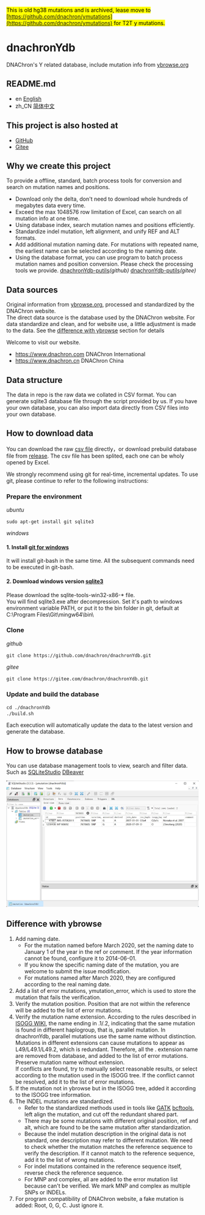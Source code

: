 <mark>This is old hg38 mutations and is archived, lease move to [https://github.com/dnachron/ymutations](https://github.com/dnachron/ymutations) for T2T y mutations.</mark>
# dnachronYdb
DNAChron's Y related database, include mutation info from [ybrowse.org](https://ybrowse.org/)

## README.md
- en [English](README.md)
- zh_CN [简体中文](README.zh_CN.md)

## This project is also hosted at
- [GitHub](https://github.com/dnachron/dnachronYdb)
- [Gitee](https://gitee.com/dnachron/dnachronYdb)

## Why we create this project
To provide a offline, standard, batch process tools for conversion and search on mutation names and positions.
- Download only the delta, don't need to download whole hundreds of megabytes data every time.
- Exceed the max 1048576 row limitation of Excel, can search on all mutation info at one time.
- Using database index, search mutation names and positions efficiently.
- Standardize indel mutation, left alignment, and unify REF and ALT formats.
- Add additional mutation naming date. For mutations with repeated name, the earliest name can be selected according to the naming date.
- Using the database format, you can use program to batch process mutation names and position conversion. Please check the processing tools we provide. [dnachronYdb-putils](https://github.com/dnachron/dnachronYdb-putils)*(github)*  [dnachronYdb-putils](https://gitee.com/dnachron/dnachronYdb-putils)*(gitee)*

## Data sources
Original information from [ybrowse.org](https://ybrowse.org/), processed and standardized by the DNAChron website.  
The direct data source is the database used by the DNAChron website. For data standardize and clean, and for website use, a little adjustment is made to the data. See the [difference with ybrowse](#difference-with-ybrowse) section for details

Welcome to visit our website.
- <https://www.dnachron.com> DNAChron International
- <https://www.dnachron.cn> DNAChron China

## Data structure
The data in repo is the raw data we collated in CSV format. You can generate sqlite3 database file through the script provided by us. If you have your own database, you can also import data directly from CSV files into your own database.

## How to download data
You can download the raw [csv file](/ymutation/) directly，or download prebuild database file from [release](../../releases/). The csv file has been splited, each one can be wholy opened by Excel.

We strongly recommend using git for real-time, incremental updates. To use git, please continue to refer to the following instructions:
### Prepare the environment
*ubuntu*
```
sudo apt-get install git sqlite3
```
*windows*
#### 1. Install [git for windows](https://github.com/git-for-windows/git/releases)
It will install git-bash in the same time. All the subsequent commands need to be executed in git-bash.
#### 2. Download windows version [sqlite3](https://www.sqlite.org/download.html)
Please download the sqlite-tools-win32-x86-* file.  
You will find sqlite3.exe after decompression. Set it's path to windows environment variable PATH, or put it to the bin folder in git, default at C:\Program Files\Git\mingw64\bin\
### Clone
*github*
```
git clone https://github.com/dnachron/dnachronYdb.git
```
*gitee*
```
git clone https://gitee.com/dnachron/dnachronYdb.git
```
### Update and build the database
```
cd ./dnachronYdb
./build.sh
```
Each execution will automatically update the data to the latest version and generate the database.

## How to browse database
You can use database management tools to view, search and filter data. Such as [SQLiteStudio](https://sqlitestudio.pl/) [DBeaver](https://dbeaver.io/)

![SQLiteStudio Filter](resources/SQLiteStudio.jpg?raw=true)

## Difference with ybrowse
1. Add naming date.
    - For the mutation named before March 2020, set the naming date to January 1 of the year in the ref or comment. If the year information cannot be found, configure it to 2014-06-01.
    - If you know the specific naming date of the mutation, you are welcome to submit the issue modification.
    - For mutations named after March 2020, they are configured according to the real naming date.
2. Add a list of error mutations, ymutation_error, which is used to store the mutation that fails the verification.
3. Verify the mutation position. Position that are not within the reference will be added to the list of error mutations.
4. Verify the mutation name extension. According to the rules described in [ISOGG WIKI](https://isogg.org/tree/SNPswithExtensions.html), the name ending in .1/.2, indicating that the same mutation is found in different haplogroup, that is, parallel mutation. In dnachronYdb, parallel mutations use the same name without distinction. Mutations in different extensions can cause mutations to appear as L49/L49.1/L49.2, which is redundant. Therefore, all the . extension name are removed from database, and added to the list of error mutations. Preserve mutation name without extension.  
If conflicts are found, try to manually select reasonable results, or select according to the mutation used in the ISOGG tree. If the conflict cannot be resolved, add it to the list of error mutations.
5. If the mutation not in ybrowse but in the ISOGG tree, added it according to the ISOGG tree information.
6. The INDEL mutations are standardized.
    - Refer to the standardized methods used in tools like [GATK](https://gatk.broadinstitute.org/hc/en-us/articles/5358887757979-LeftAlignAndTrimVariants) [bcftools](http://samtools.github.io/bcftools/bcftools.html#norm), left align the mutation, and cut off the redundant shared part.
    - There may be some mutations with different original position, ref and alt, which are found to be the same mutation after standardization.
    - Because the indel mutation description in the original data is not standard, one description may refer to different mutation. We need to check whether the mutation matches the reference sequence to verify the description. If it cannot match to the reference sequence, add it to the list of wrong mutations.
    - For indel mutations contained in the reference sequence itself, reverse check the reference sequence.
    - For MNP and complex, all are added to the error mutation list because can't be verified. We mark MNP and complex as multiple SNPs or INDELs.
7. For program compatibility of DNAChron website, a fake mutation is added: Root, 0, G, C. Just ignore it.
